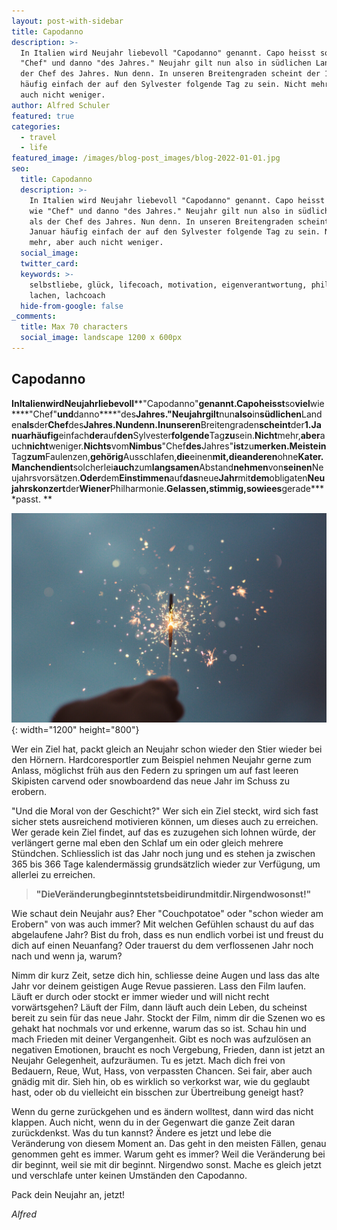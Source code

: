 ```yaml
---
layout: post-with-sidebar
title: Capodanno
description: >-
  In Italien wird Neujahr liebevoll "Capodanno" genannt. Capo heisst so viel wie
  "Chef" und danno "des Jahres." Neujahr gilt nun also in südlichen Landen als
  der Chef des Jahres. Nun denn. In unseren Breitengraden scheint der 1. Januar
  häufig einfach der auf den Sylvester folgende Tag zu sein. Nicht mehr, aber
  auch nicht weniger.
author: Alfred Schuler
featured: true
categories:
  - travel
  - life
featured_image: /images/blog-post_images/blog-2022-01-01.jpg
seo:
  title: Capodanno
  description: >-
    In Italien wird Neujahr liebevoll "Capodanno" genannt. Capo heisst so viel
    wie "Chef" und danno "des Jahres." Neujahr gilt nun also in südlichen Landen
    als der Chef des Jahres. Nun denn. In unseren Breitengraden scheint der 1.
    Januar häufig einfach der auf den Sylvester folgende Tag zu sein. Nicht
    mehr, aber auch nicht weniger.
  social_image:
  twitter_card:
  keywords: >-
    selbstliebe, glück, lifecoach, motivation, eigenverantwortung, philosophie,
    lachen, lachcoach
  hide-from-google: false
_comments:
  title: Max 70 characters
  social_image: landscape 1200 x 600px
---
```

## Capodanno

**In****Italien****wird****Neujahr****liebevoll****"Capodanno"****genannt.****Capo****heisst****so****viel****wie****"Chef"****und****danno****"des****Jahres."****Neujahr****gilt****nun****also****in****südlichen****Landen****als****der****Chef****des****Jahres.****Nun****denn.****In****unseren****Breitengraden****scheint****der****1\.****Januar****häufig****einfach****der****auf****den****Sylvester****folgende****Tag****zu****sein.****Nicht****mehr,****aber****auch****nicht****weniger.****Nichts****vom****Nimbus****"Chef****des****Jahres"****ist****zu****merken.****Meist****ein****Tag****zum****Faulenzen,****gehörig****Ausschlafen,****die****einen****mit,****die****anderen****ohne****Kater.****Manchen****dient****solcherlei****auch****zum****langsamen****Abstand****nehmen****von****seinen****Neujahrsvorsätzen.****Oder****dem****Einstimmen****auf****das****neue****Jahr****mit****dem****obligaten****Neujahrskonzert****der****Wiener****Philharmonie.****Gelassen,****stimmig,****so****wie****es****gerade****passt. **

![](/images/blog-post_images/blog-2022-01-01.jpg){: width="1200" height="800"}

Wer ein Ziel hat, packt gleich an Neujahr schon wieder den Stier wieder bei den Hörnern. Hardcoresportler zum Beispiel nehmen Neujahr gerne zum Anlass, möglichst früh aus den Federn zu springen um auf fast leeren Skipisten carvend oder snowboardend das neue Jahr im Schuss zu erobern.

"Und die Moral von der Geschicht?" Wer sich ein Ziel steckt, wird sich fast sicher stets ausreichend motivieren können, um dieses auch zu erreichen. Wer gerade kein Ziel findet, auf das es zuzugehen sich lohnen würde, der verlängert gerne mal eben den Schlaf um ein oder gleich mehrere Stündchen. Schliesslich ist das Jahr noch jung und es stehen ja zwischen 365 bis 366 Tage kalendermässig grundsätzlich wieder zur Verfügung, um allerlei zu erreichen.

> **"Die****Veränderung****beginnt****stets****bei****dir****und****mit****dir.****Nirgendwo****sonst\!"**

Wie schaut dein Neujahr aus? Eher "Couchpotatoe" oder "schon wieder am Erobern" von was auch immer? Mit welchen Gefühlen schaust du auf das abgelaufene Jahr? Bist du froh, dass es nun endlich vorbei ist und freust du dich auf einen Neuanfang? Oder trauerst du dem verflossenen Jahr noch nach und wenn ja, warum?

Nimm dir kurz Zeit, setze dich hin, schliesse deine Augen und lass das alte Jahr vor deinem geistigen Auge Revue passieren. Lass den Film laufen. Läuft er durch oder stockt er immer wieder und will nicht recht vorwärtsgehen? Läuft der Film, dann läuft auch dein Leben, du scheinst bereit zu sein für das neue Jahr. Stockt der Film, nimm dir die Szenen wo es gehakt hat nochmals vor und erkenne, warum das so ist. Schau hin und mach Frieden mit deiner Vergangenheit. Gibt es noch was aufzulösen an negativen Emotionen, braucht es noch Vergebung, Frieden, dann ist jetzt an Neujahr Gelegenheit, aufzuräumen. Tu es jetzt. Mach dich frei von Bedauern, Reue, Wut, Hass, von verpassten Chancen. Sei fair, aber auch gnädig mit dir. Sieh hin, ob es wirklich so verkorkst war, wie du geglaubt hast, oder ob du vielleicht ein bisschen zur Übertreibung geneigt hast?

Wenn du gerne zurückgehen und es ändern wolltest, dann wird das nicht klappen. Auch nicht, wenn du in der Gegenwart die ganze Zeit daran zurückdenkst. Was du tun kannst? Ändere es jetzt und lebe die Veränderung von diesem Moment an. Das geht in den meisten Fällen, genau genommen geht es immer. Warum geht es immer? Weil die Veränderung bei dir beginnt, weil sie mit dir beginnt. Nirgendwo sonst. Mache es gleich jetzt und verschlafe unter keinen Umständen den Capodanno.

Pack dein Neujahr an, jetzt\!

*Alfred*
